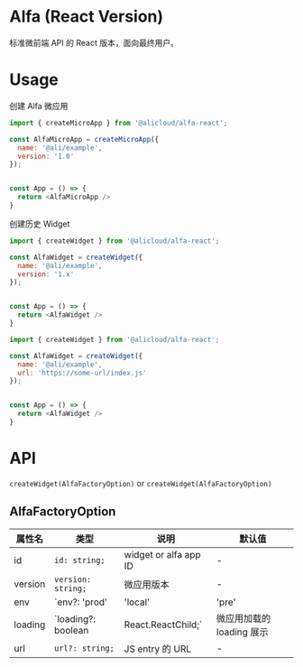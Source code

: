 # Alfa (React Version)

标准微前端 API 的 React 版本，面向最终用户。

# Usage

创建 Alfa 微应用

```javascript
import { createMicroApp } from '@alicloud/alfa-react';

const AlfaMicroApp = createMicroApp({
  name: '@ali/example',
  version: '1.0'
});


const App = () => {
  return <AlfaMicroApp />
}
```

创建历史 Widget

```javascript
import { createWidget } from '@alicloud/alfa-react';

const AlfaWidget = createWidget({
  name: '@ali/example',
  version: '1.x'
});


const App = () => {
  return <AlfaWidget />
}
```

```javascript
import { createWidget } from '@alicloud/alfa-react';

const AlfaWidget = createWidget({
  name: '@ali/example',
  url: 'https://some-url/index.js'
});


const App = () => {
  return <AlfaWidget />
}
```

# API

```createWidget(AlfaFactoryOption)``` or ```createWidget(AlfaFactoryOption)```

## AlfaFactoryOption

| 属性名         | 类型                                       | 说明                    | 默认值    |
| ------------- | ------------------------------------------ | ---------------------- | --------- |
| id            | `id: string;`                              | widget or alfa app ID  | -  |
| version       | `version: string;`                         | 微应用版本               | -  |
| env           | `env?: 'prod' | 'local' | 'pre' | 'daily'` | 当前环境                 | -  |
| loading       | `loading?: boolean | React.ReactChild;`    | 微应用加载的 loading 展示 | -  |
| url           | ```url?: string;```                        | JS entry 的 URL         | - |
